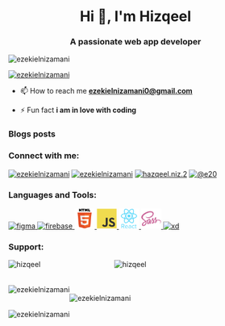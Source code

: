 <h1 align="center">Hi 👋, I'm Hizqeel </h1>
<h3 align="center">A passionate web app developer</h3>

<p align="left"> <img src="https://komarev.com/ghpvc/?username=ezekielnizamani&label=Profile%20views&color=0e75b6&style=flat" alt="ezekielnizamani" /> </p>

<p align="left"> <a href="https://github.com/ryo-ma/github-profile-trophy"><img src="https://github-profile-trophy.vercel.app/?username=ezekielnizamani" alt="ezekielnizamani" /></a> </p>


- 📫 How to reach me **ezekielnizamani0@gmail.com**

- ⚡ Fun fact **i am in love with coding**

### Blogs posts
<!-- BLOG-POST-LIST:START -->
<!-- BLOG-POST-LIST:END -->

<h3 align="left">Connect with me:</h3>
<p align="left">
<a href="https://dev.to/ezekielnizamani" target="blank"><img align="center" src="https://raw.githubusercontent.com/rahuldkjain/github-profile-readme-generator/master/src/images/icons/Social/devto.svg" alt="ezekielnizamani" height="30" width="40" /></a>
<a href="https://linkedin.com/in/ezekielnizamani" target="blank"><img align="center" src="https://raw.githubusercontent.com/rahuldkjain/github-profile-readme-generator/master/src/images/icons/Social/linked-in-alt.svg" alt="ezekielnizamani" height="30" width="40" /></a>
<a href="https://fb.com/hazqeel.niz.2" target="blank"><img align="center" src="https://raw.githubusercontent.com/rahuldkjain/github-profile-readme-generator/master/src/images/icons/Social/facebook.svg" alt="hazqeel.niz.2" height="30" width="40" /></a>
<a href="https://medium.com/@e20" target="blank"><img align="center" src="https://raw.githubusercontent.com/rahuldkjain/github-profile-readme-generator/master/src/images/icons/Social/medium.svg" alt="@e20" height="30" width="40" /></a>
</p>

<h3 align="left">Languages and Tools:</h3>
<p align="left"> <a href="https://www.figma.com/" target="_blank" rel="noreferrer"> <img src="https://www.vectorlogo.zone/logos/figma/figma-icon.svg" alt="figma" width="40" height="40"/> </a> <a href="https://firebase.google.com/" target="_blank" rel="noreferrer"> <img src="https://www.vectorlogo.zone/logos/firebase/firebase-icon.svg" alt="firebase" width="40" height="40"/> </a> <a href="https://www.w3.org/html/" target="_blank" rel="noreferrer"> <img src="https://raw.githubusercontent.com/devicons/devicon/master/icons/html5/html5-original-wordmark.svg" alt="html5" width="40" height="40"/> </a> <a href="https://developer.mozilla.org/en-US/docs/Web/JavaScript" target="_blank" rel="noreferrer"> <img src="https://raw.githubusercontent.com/devicons/devicon/master/icons/javascript/javascript-original.svg" alt="javascript" width="40" height="40"/> </a> <a href="https://reactjs.org/" target="_blank" rel="noreferrer"> <img src="https://raw.githubusercontent.com/devicons/devicon/master/icons/react/react-original-wordmark.svg" alt="react" width="40" height="40"/> </a> <a href="https://sass-lang.com" target="_blank" rel="noreferrer"> <img src="https://raw.githubusercontent.com/devicons/devicon/master/icons/sass/sass-original.svg" alt="sass" width="40" height="40"/> </a> <a href="https://www.adobe.com/products/xd.html" target="_blank" rel="noreferrer"> <img src="https://cdn.worldvectorlogo.com/logos/adobe-xd.svg" alt="xd" width="40" height="40"/> </a> </p>

<h3 align="left">Support:</h3>
<p><a href="https://www.buymeacoffee.com/ hizqeel "> <img align="left" src="https://cdn.buymeacoffee.com/buttons/v2/default-yellow.png" height="50" width="210" alt=" hizqeel " /></a><a href="https://ko-fi.com/hizqeel"> <img align="left" src="https://cdn.ko-fi.com/cdn/kofi3.png?v=3" height="50" width="210" alt="hizqeel" /></a></p><br><br>

<p><img align="left" src="https://github-readme-stats.vercel.app/api/top-langs?username=ezekielnizamani&show_icons=true&locale=en&layout=compact" alt="ezekielnizamani" /></p>

<p>&nbsp;<img align="center" src="https://github-readme-stats.vercel.app/api?username=ezekielnizamani&show_icons=true&locale=en" alt="ezekielnizamani" /></p>

<p><img align="center" src="https://github-readme-streak-stats.herokuapp.com/?user=ezekielnizamani&" alt="ezekielnizamani" /></p>
